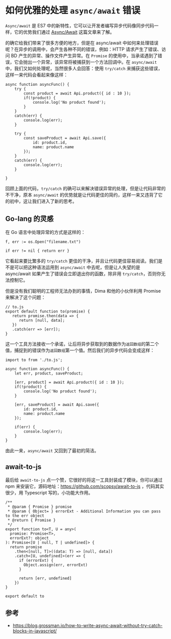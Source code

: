 # 如何优雅的处理 `async/await` 错误
`Async/await` 是 ES7 中的新特性，它可以让开发者编写异步代码像同步代码一样，它的优势我们通过 [Async/Await](js-asyncawait.md) 这篇文章来了解。

的确它给我们带来了很多方便的地方，但是在 async/await 中如何来处理错误呢？在异步的调用中，会产生各种不同的错误，例如：HTTP 请求产生了错误、访问 BD 产生的异常、操作文件产生异常。在 `Promise` 的使用中，当承诺遇到了错误，它会抛出一个异常，该异常将被捕获到一个方法回调中。在 `async/await` 中，我们又如何处理呢，当然很多人会回答：使用 `try/catch` 来捕获这些错误，这样一来代码会看起来像这样：

```
async function asyncFunc() {
    try {
        const product = await Api.product({ id : 10 });
        if(!product) {
            console.log('No product found');
        }
    }
    catch(err) {
        console.log(err);
    }

    try {
        const saveProduct = await Api.save({
            id: product.id,
            name: product.name
        });
    }
    catch(err) {
        console.log(err);
    }

}
```

回顾上面的代码，`try/catch` 的确可以来解决错误异常的处理，但是让代码非常的不干净，原本 `async/await` 的优势就是让代码更佳的简约，这样一来又违背了它的初中，这让我们进入了新的思考。

## Go-lang 的灵感
在 Go 语言中处理异常的方式是这样的：

```
f, err := os.Open("filename.txt")

if err != nil { return err }
```

它看起来要比繁多的 `try/catch` 更佳的干净，并且让代码更佳容易阅读。我们是不是可以把这种语法运用到 `async/await` 中去呢，但是让人失望的是 async/await 如果产生了错误会立即退出你的函数，除非用 `try/catch`，否则你无法控制它。

但是没有我们聪明的工程师无法办到的事情，Dima 和他的小伙伴利用 Promise 来解决了这个问题：

```
// to.js
export default function to(promise) {
   return promise.then(data => {
      return [null, data];
   })
   .catch(err => [err]);
}
```

这一个工具方法接收一个承诺，让后将异步获取到的数据作为`返回数组`的第二个值，捕捉到的错误作为`返回数组`第一个值。然后我们的异步代码会变成这样：

```
import to from './to.js';

async function asyncFunc() {
    let err, product, saveProduct;

    [err, product] = await Api.product({ id : 10 });
    if(!product) {
        console.log('No product found');
    }

    [err, saveProduct] = await Api.save({
        id: product.id,
        name: product.name
    });

    if(err) {
        console.log(err);
    }
}

```

由此一来，`async/await` 又回到了最初的简洁。

## await-to-js 
最后给 `await-to-js` 点一个赞，它很好的将这一工具封装成了模块，你可以通过 npm 来安装它，源码地址：https://github.com/scopsy/await-to-js ，代码其实很少，用 Typescript 写的，小功能大作用。

```
/**
 * @param { Promise } promise
 * @param { Object= } errorExt - Additional Information you can pass to the err object
 * @return { Promise }
 */
export function to<T, U = any>(
  promise: Promise<T>,
  errorExt?: object
): Promise<[U | null, T | undefined]> {
  return promise
    .then<[null, T]>((data: T) => [null, data])
    .catch<[U, undefined]>(err => {
      if (errorExt) {
        Object.assign(err, errorExt)
      }

      return [err, undefined]
    })
}

export default to
```

## 参考
* https://blog.grossman.io/how-to-write-async-await-without-try-catch-blocks-in-javascript/